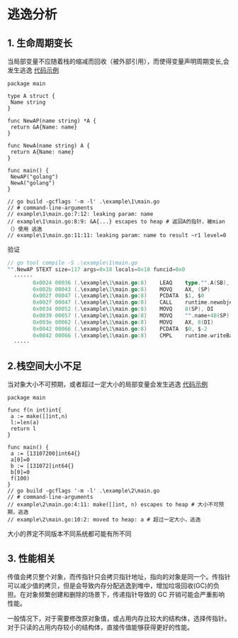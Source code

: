 # 逃逸分析

## 1. 生命周期变长

当局部变量不应随着栈的缩减而回收（被外部引用），而使得变量声明周期变长,会发生逃逸
[代码示例](./example/1/main.go)

```go{.line-numbers}
package main

type A struct {
 Name string
}

func NewAP(name string) *A {
 return &A{Name: name}
}

func NewA(name string) A {
 return A{Name: name}
}

func main() {
 NewAP("golang")
 NewA("golang")
}

// go build -gcflags '-m -l' .\example\1\main.go
// # command-line-arguments
// example\1\main.go:7:12: leaking param: name
// example\1\main.go:8:9: &A{...} escapes to heap # 返回A的指针，被mian（）使用 逃逸
// example\1\main.go:11:11: leaking param: name to result ~r1 level=0
```

验证

```go
// go tool compile -S .\example\1\main.go
"".NewAP STEXT size=117 args=0x18 locals=0x18 funcid=0x0
  ······
        0x0024 00036 (.\example\1\main.go:8)    LEAQ    type."".A(SB), AX
        0x002b 00043 (.\example\1\main.go:8)    MOVQ    AX, (SP)
        0x002f 00047 (.\example\1\main.go:8)    PCDATA  $1, $0
        0x002f 00047 (.\example\1\main.go:8)    CALL    runtime.newobject(SB) #在堆上创建对象
        0x0034 00052 (.\example\1\main.go:8)    MOVQ    8(SP), DI
        0x0039 00057 (.\example\1\main.go:8)    MOVQ    "".name+40(SP), AX
        0x003e 00062 (.\example\1\main.go:8)    MOVQ    AX, 8(DI)
        0x0042 00066 (.\example\1\main.go:8)    PCDATA  $0, $-2
        0x0042 00066 (.\example\1\main.go:8)    CMPL    runtime.writeBarrier(SB)
  ·····
```

## 2.栈空间大小不足

当对象大小不可预期，或者超过一定大小的局部变量会发生逃逸
[代码示例](./example/2/main.go)

```go{.line-numbers}
package main

func f(n int)int{
 a := make([]int,n)
 l:=len(a)
 return l
}

func main() {
 a := [13107200]int64{}
 a[0]=0
 b := [131072]int64{}
 b[0]=0
 f(100)
}
// go build -gcflags '-m -l' .\example\2\main.go
// # command-line-arguments
// example\2\main.go:4:11: make([]int, n) escapes to heap # 大小不可预期，逃逸
// example\2\main.go:10:2: moved to heap: a # 超过一定大小，逃逸
```

大小的界定不同版本不同系统都可能有所不同

## 3. 性能相关

传值会拷贝整个对象，而传指针只会拷贝指针地址，指向的对象是同一个。传指针可以减少值的拷贝，但是会导致内存分配逃逸到堆中，增加垃圾回收(GC)的负担。在对象频繁创建和删除的场景下，传递指针导致的 GC 开销可能会严重影响性能。

一般情况下，对于需要修改原对象值，或占用内存比较大的结构体，选择传指针。对于只读的占用内存较小的结构体，直接传值能够获得更好的性能。
